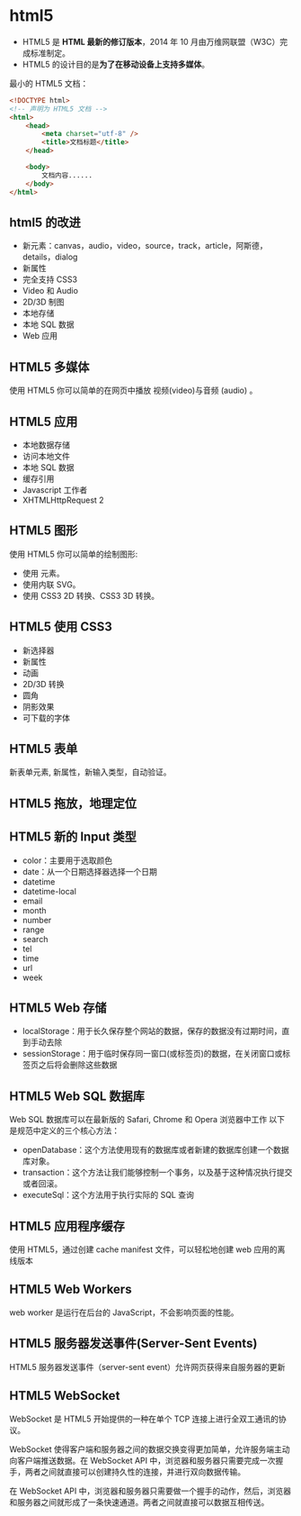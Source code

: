 # html5

-   HTML5 是 **HTML 最新的修订版本**，2014 年 10 月由万维网联盟（W3C）完成标准制定。
-   HTML5 的设计目的是**为了在移动设备上支持多媒体**。

最小的 HTML5 文档：

```html
<!DOCTYPE html>
<!-- 声明为 HTML5 文档 -->
<html>
    <head>
        <meta charset="utf-8" />
        <title>文档标题</title>
    </head>

    <body>
        文档内容......
    </body>
</html>
```

## html5 的改进

-   新元素：canvas，audio，video，source，track，article，阿斯德，details，dialog
-   新属性
-   完全支持 CSS3
-   Video 和 Audio
-   2D/3D 制图
-   本地存储
-   本地 SQL 数据
-   Web 应用

## HTML5 多媒体

使用 HTML5 你可以简单的在网页中播放 视频(video)与音频 (audio) 。

## HTML5 应用

-   本地数据存储
-   访问本地文件
-   本地 SQL 数据
-   缓存引用
-   Javascript 工作者
-   XHTMLHttpRequest 2

## HTML5 图形

使用 HTML5 你可以简单的绘制图形:

-   使用 <canvas> 元素。
-   使用内联 SVG。
-   使用 CSS3 2D 转换、CSS3 3D 转换。

## HTML5 使用 CSS3

-   新选择器
-   新属性
-   动画
-   2D/3D 转换
-   圆角
-   阴影效果
-   可下载的字体

## HTML5 表单

新表单元素, 新属性，新输入类型，自动验证。

## HTML5 拖放，地理定位

## HTML5 新的 Input 类型

-   color：主要用于选取颜色
-   date：从一个日期选择器选择一个日期
-   datetime
-   datetime-local
-   email
-   month
-   number
-   range
-   search
-   tel
-   time
-   url
-   week

## HTML5 Web 存储

-   localStorage：用于长久保存整个网站的数据，保存的数据没有过期时间，直到手动去除
-   sessionStorage：用于临时保存同一窗口(或标签页)的数据，在关闭窗口或标签页之后将会删除这些数据

## HTML5 Web SQL 数据库

Web SQL 数据库可以在最新版的 Safari, Chrome 和 Opera 浏览器中工作
以下是规范中定义的三个核心方法：

-   openDatabase：这个方法使用现有的数据库或者新建的数据库创建一个数据库对象。
-   transaction：这个方法让我们能够控制一个事务，以及基于这种情况执行提交或者回滚。
-   executeSql：这个方法用于执行实际的 SQL 查询

## HTML5 应用程序缓存

使用 HTML5，通过创建 cache manifest 文件，可以轻松地创建 web 应用的离线版本

## HTML5 Web Workers

web worker 是运行在后台的 JavaScript，不会影响页面的性能。

## HTML5 服务器发送事件(Server-Sent Events)

HTML5 服务器发送事件（server-sent event）允许网页获得来自服务器的更新

## HTML5 WebSocket

WebSocket 是 HTML5 开始提供的一种在单个 TCP 连接上进行全双工通讯的协议。

WebSocket 使得客户端和服务器之间的数据交换变得更加简单，允许服务端主动向客户端推送数据。在 WebSocket API 中，浏览器和服务器只需要完成一次握手，两者之间就直接可以创建持久性的连接，并进行双向数据传输。

在 WebSocket API 中，浏览器和服务器只需要做一个握手的动作，然后，浏览器和服务器之间就形成了一条快速通道。两者之间就直接可以数据互相传送。
